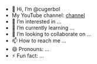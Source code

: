 - 👋 Hi, I’m @cugerbol
- My YouTube channel: [channel](https://www.youtube.com/channel/UCoQOapYT_CQSu70vxkZfVrQ)
- 👀 I’m interested in ...
- 🌱 I’m currently learning ...
- 💞️ I’m looking to collaborate on ...
- 📫 How to reach me ...
- 😄 Pronouns: ...
- ⚡ Fun fact: ...

<!---
cugerbol/cugerbol is a ✨ special ✨ repository because its `README.md` (this file) appears on your GitHub profile.
You can click the Preview link to take a look at your changes.
--->
